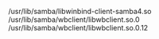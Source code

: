 /usr/lib/samba/libwinbind-client-samba4.so  
/usr/lib/samba/wbclient/libwbclient.so.0  
/usr/lib/samba/wbclient/libwbclient.so.0.12  
